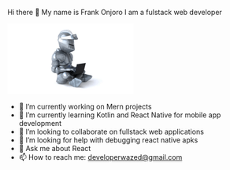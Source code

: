 Hi there 👋 My name is Frank Onjoro
I am a fulstack web developer

<!-- ![Developer GIF](href="https://tenor.com/view/developer-gif-23414225) -->

![Developer GIF](cartoon-629_256.gif)



- 🔭 I’m currently working on Mern projects
- 🌱 I’m currently learning Kotlin and React Native for mobile app development
- 👯 I’m looking to collaborate on fullstack web applications
- 🤔 I’m looking for help with debugging react native apks
- 💬 Ask me about React
- 📫 How to reach me: developerwazed@gmail.com
